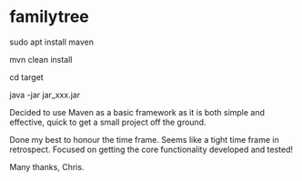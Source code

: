 # familytree

sudo apt install maven

mvn clean install

cd target

java -jar jar_xxx.jar



Decided to use Maven as a basic framework as it is both simple and effective, quick to get a small project off the ground.


Done my best to honour the time frame. Seems like a tight time frame in retrospect. Focused on getting the core functionality developed and tested!

Many thanks, Chris.
